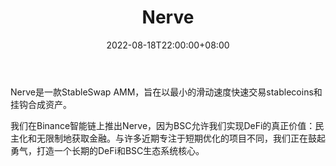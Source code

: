 ﻿---
title: "Nerve"
description: "Nerve是一款StableSwap AMM，旨在以最小的滑动速度快速交易stablecoins和挂钩合成资产。"
date: 2022-08-18T22:00:00+08:00
lastmod: 2022-08-18T10:00:00+08:00
draft: false
authors: ["Cindy"]
featuredImage: "nerve.png"
tags: ["Exchanges","Nerve"]
categories: ["nfts"]
nfts: ["Exchanges"]
blockchain: "BSC"
website: "https://nerve.fi/"
twitter: "https://twitter.com/NerveFinance"
discord: "https://discord.com/invite/4XEyjqJ2by"
telegram: ""
github: ""
youtube: ""
twitch: ""
facebook: ""
instagram: ""
reddit: ""
medium: "https://nervefinance.medium.com/"
steam: ""
gitbook: ""
googleplay: ""
appstore: ""
status: "Live"
weight: 
lightgallery: true
toc: true
pinned: false
recommend: false
recommend1: false
---
Nerve是一款StableSwap AMM，旨在以最小的滑动速度快速交易stablecoins和挂钩合成资产。

我们在Binance智能链上推出Nerve，因为BSC允许我们实现DeFi的真正价值：民主化和无限制地获取金融。与许多近期专注于短期优化的项目不同，我们正在鼓起勇气，打造一个长期的DeFi和BSC生态系统核心。